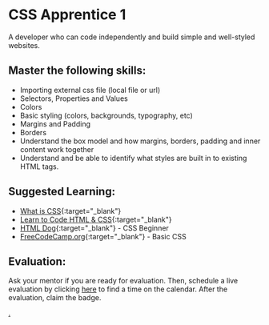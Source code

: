 # CSS Apprentice 1

A developer who can code independently and build simple and well-styled websites.

## Master the following skills:

* Importing external css file (local file or url)
* Selectors, Properties and Values
* Colors
* Basic styling (colors, backgrounds, typography, etc)
* Margins and Padding
* Borders
* Understand the box model and how margins, borders, padding and inner content work together
* Understand and be able to identify what styles are built in to existing HTML tags.

## Suggested Learning: 
* [What is CSS](https://www.colorcode.io/course/css-basics){:target="_blank"}
* [Learn to Code HTML & CSS](https://learn.shayhowe.com/html-css/){:target="_blank"}
* [HTML Dog](https://www.htmldog.com/guides/css/beginner/){:target="_blank"} - CSS Beginner
* [FreeCodeCamp.org](https://www.freecodecamp.org/learn/responsive-web-design/basic-css/){:target="_blank"} - Basic CSS

## Evaluation:

Ask your mentor if you are ready for evaluation. Then, schedule a live evaluation by clicking [here](https://calendly.com/codex-evaluations/1?a1=CSS%20Apprentice%201&a2=O8cej6IdSwiTET8_a98TdA) to find a time on the calendar. After the evaluation, claim the badge.

[.](level-1)